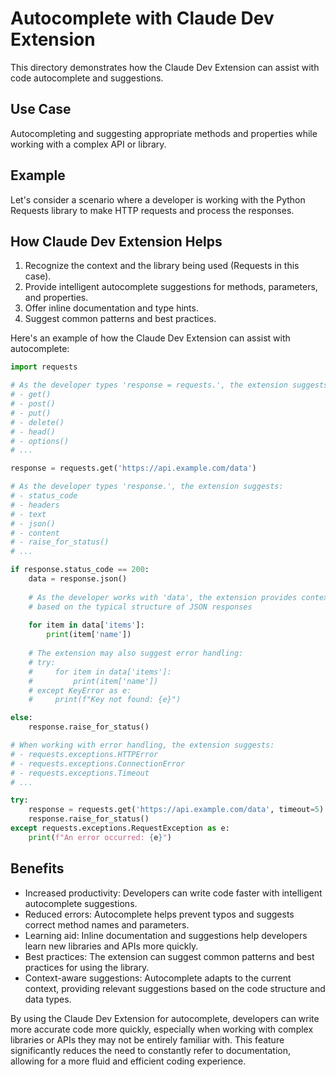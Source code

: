 # Autocomplete with Claude Dev Extension

This directory demonstrates how the Claude Dev Extension can assist with code autocomplete and suggestions.

## Use Case

Autocompleting and suggesting appropriate methods and properties while working with a complex API or library.

## Example

Let's consider a scenario where a developer is working with the Python Requests library to make HTTP requests and process the responses.

## How Claude Dev Extension Helps

1. Recognize the context and the library being used (Requests in this case).
2. Provide intelligent autocomplete suggestions for methods, parameters, and properties.
3. Offer inline documentation and type hints.
4. Suggest common patterns and best practices.

Here's an example of how the Claude Dev Extension can assist with autocomplete:

```python
import requests

# As the developer types 'response = requests.', the extension suggests:
# - get()
# - post()
# - put()
# - delete()
# - head()
# - options()
# ...

response = requests.get('https://api.example.com/data')

# As the developer types 'response.', the extension suggests:
# - status_code
# - headers
# - text
# - json()
# - content
# - raise_for_status()
# ...

if response.status_code == 200:
    data = response.json()
    
    # As the developer works with 'data', the extension provides context-aware suggestions
    # based on the typical structure of JSON responses
    
    for item in data['items']:
        print(item['name'])
        
    # The extension may also suggest error handling:
    # try:
    #     for item in data['items']:
    #         print(item['name'])
    # except KeyError as e:
    #     print(f"Key not found: {e}")

else:
    response.raise_for_status()

# When working with error handling, the extension suggests:
# - requests.exceptions.HTTPError
# - requests.exceptions.ConnectionError
# - requests.exceptions.Timeout
# ...

try:
    response = requests.get('https://api.example.com/data', timeout=5)
    response.raise_for_status()
except requests.exceptions.RequestException as e:
    print(f"An error occurred: {e}")
```

## Benefits

- Increased productivity: Developers can write code faster with intelligent autocomplete suggestions.
- Reduced errors: Autocomplete helps prevent typos and suggests correct method names and parameters.
- Learning aid: Inline documentation and suggestions help developers learn new libraries and APIs more quickly.
- Best practices: The extension can suggest common patterns and best practices for using the library.
- Context-aware suggestions: Autocomplete adapts to the current context, providing relevant suggestions based on the code structure and data types.

By using the Claude Dev Extension for autocomplete, developers can write more accurate code more quickly, especially when working with complex libraries or APIs they may not be entirely familiar with. This feature significantly reduces the need to constantly refer to documentation, allowing for a more fluid and efficient coding experience.